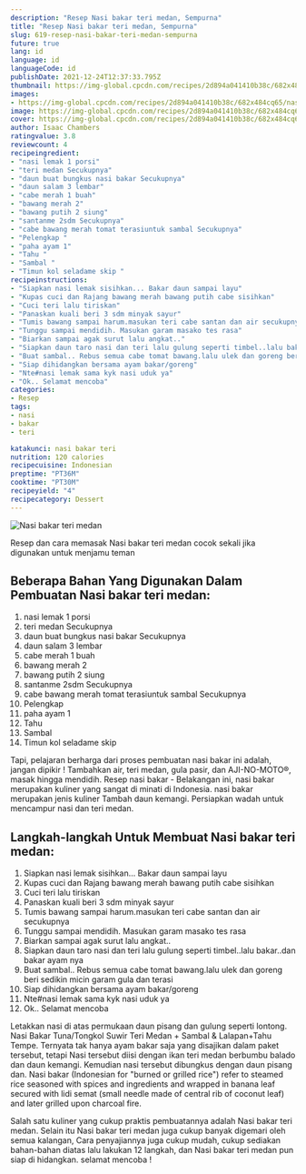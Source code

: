 ```yaml
---
description: "Resep Nasi bakar teri medan, Sempurna"
title: "Resep Nasi bakar teri medan, Sempurna"
slug: 619-resep-nasi-bakar-teri-medan-sempurna
future: true
lang: id
language: id
languageCode: id
publishDate: 2021-12-24T12:37:33.795Z 
thumbnail: https://img-global.cpcdn.com/recipes/2d894a041410b38c/682x484cq65/nasi-bakar-teri-medan-foto-resep-utama.png
images:
- https://img-global.cpcdn.com/recipes/2d894a041410b38c/682x484cq65/nasi-bakar-teri-medan-foto-resep-utama.png
image: https://img-global.cpcdn.com/recipes/2d894a041410b38c/682x484cq65/nasi-bakar-teri-medan-foto-resep-utama.png
cover: https://img-global.cpcdn.com/recipes/2d894a041410b38c/682x484cq65/nasi-bakar-teri-medan-foto-resep-utama.png
author: Isaac Chambers
ratingvalue: 3.8
reviewcount: 4
recipeingredient:
- "nasi lemak 1 porsi"
- "teri medan Secukupnya"
- "daun buat bungkus nasi bakar Secukupnya"
- "daun salam 3 lembar"
- "cabe merah 1 buah"
- "bawang merah 2"
- "bawang putih 2 siung"
- "santanme 2sdm Secukupnya"
- "cabe bawang merah tomat terasiuntuk sambal Secukupnya"
- "Pelengkap "
- "paha ayam 1"
- "Tahu "
- "Sambal "
- "Timun kol seladame skip "
recipeinstructions:
- "Siapkan nasi lemak sisihkan... Bakar daun sampai layu"
- "Kupas cuci dan Rajang bawang merah bawang putih cabe sisihkan"
- "Cuci teri lalu tiriskan"
- "Panaskan kuali beri 3 sdm minyak sayur"
- "Tumis bawang sampai harum.masukan teri cabe santan dan air secukupnya"
- "Tunggu sampai mendidih. Masukan garam masako tes rasa"
- "Biarkan sampai agak surut lalu angkat.."
- "Siapkan daun taro nasi dan teri lalu gulung seperti timbel..lalu bakar..dan bakar ayam nya"
- "Buat sambal.. Rebus semua cabe tomat bawang.lalu ulek dan goreng beri sedikin micin garam gula dan terasi"
- "Siap dihidangkan bersama ayam bakar/goreng"
- "Nte#nasi lemak sama kyk nasi uduk ya"
- "Ok.. Selamat mencoba"
categories:
- Resep
tags:
- nasi
- bakar
- teri

katakunci: nasi bakar teri 
nutrition: 120 calories
recipecuisine: Indonesian
preptime: "PT36M"
cooktime: "PT30M"
recipeyield: "4"
recipecategory: Dessert
---
```



![Nasi bakar teri medan](https://img-global.cpcdn.com/recipes/2d894a041410b38c/682x484cq65/nasi-bakar-teri-medan-foto-resep-utama.png)

Resep dan cara memasak  Nasi bakar teri medan cocok sekali jika digunakan untuk menjamu teman

<!--inarticleads1-->

## Beberapa Bahan Yang Digunakan Dalam Pembuatan Nasi bakar teri medan:

1. nasi lemak 1 porsi
1. teri medan Secukupnya
1. daun buat bungkus nasi bakar Secukupnya
1. daun salam 3 lembar
1. cabe merah 1 buah
1. bawang merah 2
1. bawang putih 2 siung
1. santanme 2sdm Secukupnya
1. cabe bawang merah tomat terasiuntuk sambal Secukupnya
1. Pelengkap 
1. paha ayam 1
1. Tahu 
1. Sambal 
1. Timun kol seladame skip 

Tapi, pelajaran berharga dari proses pembuatan nasi bakar ini adalah, jangan dipikir ! Tambahkan air, teri medan, gula pasir, dan AJI-NO-MOTO®, masak hingga mendidih. Resep nasi bakar - Belakangan ini, nasi bakar merupakan kuliner yang sangat di minati di Indonesia. nasi bakar merupakan jenis kuliner Tambah daun kemangi. Persiapkan wadah untuk mencampur nasi dan teri medan. 

<!--inarticleads2-->

## Langkah-langkah Untuk Membuat Nasi bakar teri medan:

1. Siapkan nasi lemak sisihkan... Bakar daun sampai layu
1. Kupas cuci dan Rajang bawang merah bawang putih cabe sisihkan
1. Cuci teri lalu tiriskan
1. Panaskan kuali beri 3 sdm minyak sayur
1. Tumis bawang sampai harum.masukan teri cabe santan dan air secukupnya
1. Tunggu sampai mendidih. Masukan garam masako tes rasa
1. Biarkan sampai agak surut lalu angkat..
1. Siapkan daun taro nasi dan teri lalu gulung seperti timbel..lalu bakar..dan bakar ayam nya
1. Buat sambal.. Rebus semua cabe tomat bawang.lalu ulek dan goreng beri sedikin micin garam gula dan terasi
1. Siap dihidangkan bersama ayam bakar/goreng
1. Nte#nasi lemak sama kyk nasi uduk ya
1. Ok.. Selamat mencoba


Letakkan nasi di atas permukaan daun pisang dan gulung seperti lontong. Nasi Bakar Tuna/Tongkol Suwir Teri Medan + Sambal &amp; Lalapan+Tahu Tempe. Ternyata tak hanya ayam bakar saja yang disajikan dalam paket tersebut, tetapi Nasi tersebut diisi dengan ikan teri medan berbumbu balado dan daun kemangi. Kemudian nasi tersebut dibungkus dengan daun pisang dan. Nasi bakar (Indonesian for &#34;burned or grilled rice&#34;) refer to steamed rice seasoned with spices and ingredients and wrapped in banana leaf secured with lidi semat (small needle made of central rib of coconut leaf) and later grilled upon charcoal fire. 

Salah satu kuliner yang cukup praktis pembuatannya adalah  Nasi bakar teri medan. Selain itu  Nasi bakar teri medan  juga cukup banyak digemari oleh semua kalangan, Cara penyajiannya juga cukup mudah, cukup sediakan bahan-bahan diatas lalu lakukan 12 langkah, dan  Nasi bakar teri medan  pun siap di hidangkan. selamat mencoba !
